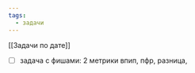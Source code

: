 ```yaml
---
tags:
  - задачи
---
```

[[Задачи по дате]]
- [ ] задача с фишами: 2 метрики
      впип, пфр, разница, 
      